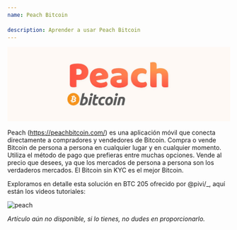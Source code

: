 ```yaml
---
name: Peach Bitcoin

description: Aprender a usar Peach Bitcoin
---
```


![cover](assets/cover.jpeg)

Peach (https://peachbitcoin.com/) es una aplicación móvil que conecta directamente a compradores y vendedores de Bitcoin. Compra o vende Bitcoin de persona a persona en cualquier lugar y en cualquier momento. Utiliza el método de pago que prefieras entre muchas opciones. Vende al precio que desees, ya que los mercados de persona a persona son los verdaderos mercados. El Bitcoin sin KYC es el mejor Bitcoin.

Exploramos en detalle esta solución en BTC 205 ofrecido por @pivi/\_, aquí están los videos tutoriales:

![peach](https://youtu.be/ziwhv9KqVkM)

_Artículo aún no disponible, si lo tienes, no dudes en proporcionarlo._
